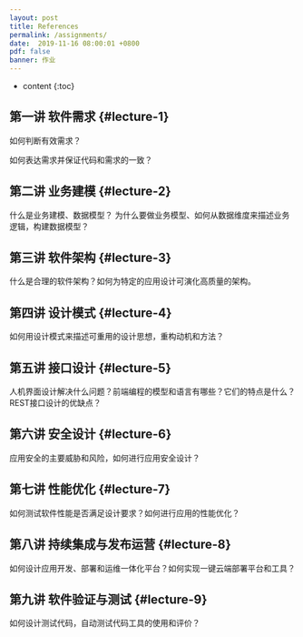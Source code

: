 ```yaml
---
layout: post
title: References
permalink: /assignments/
date:  2019-11-16 08:00:01 +0800
pdf: false
banner: 作业
---
```

* content
{:toc}


第一讲  软件需求 {#lecture-1}
---------------------------------
如何判断有效需求？

如何表达需求并保证代码和需求的一致？

第二讲 业务建模 {#lecture-2}
---------------------------------------------
什么是业务建模、数据模型？
为什么要做业务模型、如何从数据维度来描述业务逻辑，构建数据模型？

第三讲 软件架构 {#lecture-3}
--------------------------------------
什么是合理的软件架构？如何为特定的应用设计可演化高质量的架构。

第四讲 设计模式 {#lecture-4}
--------------------------------------
如何用设计模式来描述可重用的设计思想，重构动机和方法？

第五讲 接口设计 {#lecture-5}
----------------------------------------------------
人机界面设计解决什么问题？前端编程的模型和语言有哪些？它们的特点是什么？
REST接口设计的优缺点？

第六讲 安全设计 {#lecture-6}
---------------------------------------------
应用安全的主要威胁和风险，如何进行应用安全设计？

第七讲 性能优化 {#lecture-7}
---------------------------------------------
如何测试软件性能是否满足设计要求？如何进行应用的性能优化？

第八讲 持续集成与发布运营 {#lecture-8}
------------------------------------------------------
如何设计应用开发、部署和运维一体化平台？如何实现一键云端部署平台和工具？

第九讲 软件验证与测试 {#lecture-9}
-----------------------------------------
如何设计测试代码，自动测试代码工具的使用和评价？
